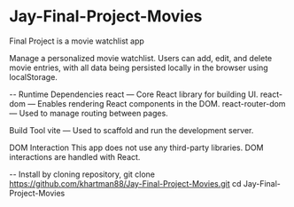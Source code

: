 # Jay-Final-Project-Movies
Final Project is a movie watchlist app

Manage a personalized movie watchlist. Users can add, edit, and delete movie entries,
with all data being persisted locally in the browser using localStorage.

--
Runtime Dependencies
react — Core React library for building UI.
react-dom — Enables rendering React components in the DOM.
react-router-dom — Used to manage routing between pages.

Build Tool
vite — Used to scaffold and run the development server.

DOM Interaction
This app does not use any third-party libraries. DOM interactions are
handled with React.

--
Install by cloning repository, git clone https://github.com/khartman88/Jay-Final-Project-Movies.git
cd Jay-Final-Project-Movies
